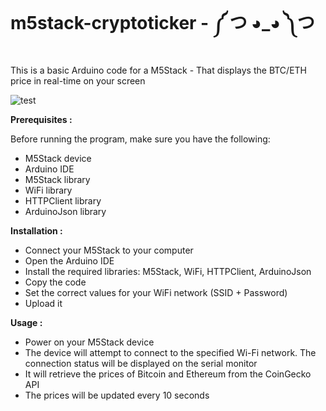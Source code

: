 # m5stack-cryptoticker - ༼ つ ◕_◕ ༽つ

This is a basic Arduino code for a M5Stack - That displays the BTC/ETH price in real-time on your screen

![test](https://github.com/LemonScientist/m5stack-cryptoticker/assets/128156494/b5a4d4e6-d7d4-4445-acbc-45f3b1f3c7af)⠀⠀⠀⠀⠀⠀⠀⠀⠀⠀⠀⠀⠀⠀

**Prerequisites :**

Before running the program, make sure you have the following:

- M5Stack device
- Arduino IDE
- M5Stack library
- WiFi library
- HTTPClient library
- ArduinoJson library

**Installation :**

- Connect your M5Stack to your computer
- Open the Arduino IDE
- Install the required libraries: M5Stack, WiFi, HTTPClient, ArduinoJson
- Copy the code
- Set the correct values for your WiFi network (SSID + Password)
- Upload it

**Usage :**

- Power on your M5Stack device
- The device will attempt to connect to the specified Wi-Fi network. The connection status will be displayed on the serial monitor
- It will retrieve the prices of Bitcoin and Ethereum from the CoinGecko API
- The prices will be updated every 10 seconds

